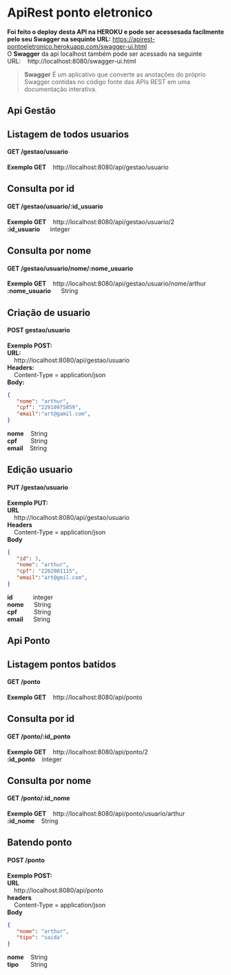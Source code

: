 # ApiRest ponto eletronico  
**Foi feito o deploy desta API na HEROKU e pode ser acessesada facilmente pelo seu Swagger na sequinte URL:** https://apirest-pontoeletronico.herokuapp.com/swagger-ui.html  
O **Swagger** da api localhost também pode ser acessado na seguinte URL:&nbsp;&nbsp;&nbsp;&nbsp;http://localhost:8080/swagger-ui.html  
> **Swagger** É um aplicativo que converte as anotações do próprio Swagger contidas no código fonte das APIs REST em uma documentação interativa.  
## Api Gestão  
## Listagem de todos usuarios  
#### GET /gestao/usuario  
**Exemplo GET**&nbsp;&nbsp;&nbsp;&nbsp;http://localhost:8080/api/gestao/usuario  

## Consulta por id  
#### GET /gestao/usuario/:id_usuario  
**Exemplo GET**&nbsp;&nbsp;&nbsp;&nbsp;http://localhost:8080/api/gestao/usuario/2  
**:id_usuario**&nbsp;&nbsp;&nbsp;&nbsp;&nbsp;&nbsp;integer  

## Consulta por nome  
#### GET /gestao/usuario/nome/:nome_usuario  
**Exemplo GET**&nbsp;&nbsp;&nbsp;&nbsp;http://localhost:8080/api/gestao/usuario/nome/arthur  
**:nome_usuario**&nbsp;&nbsp;&nbsp;&nbsp;&nbsp;&nbsp;String  

## Criação de usuario  
#### POST gestao/usuario  

**Exemplo POST:**  
   **URL:**  
&nbsp;&nbsp;&nbsp;&nbsp;http://localhost:8080/api/gestao/usuario  
   **Headers:**  
&nbsp;&nbsp;&nbsp;&nbsp;Content-Type = application/json  
   **Body:**  
```json
{
   "nome": "arthur",
   "cpf": "22910975859",
   "email":"art@gamil.com",
}
```
**nome**&nbsp;&nbsp;&nbsp;&nbsp;String  
**cpf**&nbsp;&nbsp;&nbsp;&nbsp;&nbsp;&nbsp;&nbsp;&nbsp;String  
**email**&nbsp;&nbsp;&nbsp;&nbsp;String  

## Edição usuario  
#### PUT /gestao/usuario  

**Exemplo PUT:**  
   **URL**  
&nbsp;&nbsp;&nbsp;&nbsp;http://localhost:8080/api/gestao/usuario  
   **Headers**  
&nbsp;&nbsp;&nbsp;&nbsp;Content-Type = application/json  
   **Body**  
```json
{
   "id": 3,
   "nome": "arthur",
   "cpf": "2202001115",
   "email":"art@gmil.com",
}
```
**id**&nbsp;&nbsp;&nbsp;&nbsp;&nbsp;&nbsp;&nbsp;&nbsp;&nbsp;&nbsp;&nbsp;&nbsp;integer  
**nome**&nbsp;&nbsp;&nbsp;&nbsp;&nbsp;&nbsp;String  
**cpf**&nbsp;&nbsp;&nbsp;&nbsp;&nbsp;&nbsp;&nbsp;&nbsp;&nbsp;&nbsp;String  
**email**&nbsp;&nbsp;&nbsp;&nbsp;&nbsp;&nbsp;String  

## Api Ponto  
## Listagem pontos batidos  
#### GET /ponto  
**Exemplo GET**&nbsp;&nbsp;&nbsp;&nbsp;http://localhost:8080/api/ponto  

## Consulta por id  
#### GET /ponto/:id_ponto  
**Exemplo GET**&nbsp;&nbsp;&nbsp;&nbsp;http://localhost:8080/api/ponto/2  
**:id_ponto**&nbsp;&nbsp;&nbsp;&nbsp;integer  

## Consulta por nome  
#### GET /ponto/:id_nome  
**Exemplo GET**&nbsp;&nbsp;&nbsp;&nbsp;http://localhost:8080/api/ponto/usuario/arthur  
**:id_nome**&nbsp;&nbsp;&nbsp;&nbsp;String  

## Batendo ponto  
#### POST /ponto  
**Exemplo POST:**  
   **URL**  
&nbsp;&nbsp;&nbsp;&nbsp;http://localhost:8080/api/ponto  
   **headers**  
&nbsp;&nbsp;&nbsp;&nbsp;Content-Type = application/json  
   **Body**  
```json
{
   "nome": "arthur",
   "tipo": "saida"
}
```
**nome**&nbsp;&nbsp;&nbsp;&nbsp;String  
**tipo**&nbsp;&nbsp;&nbsp;&nbsp;&nbsp;&nbsp;&nbsp;String  
